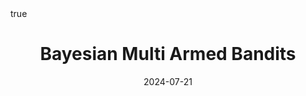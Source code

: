 ---
order: 7
title: Bayesian Multi Armed Bandits
date: 2024-07-21
categories: [Statistical Techs, Bayesian Modeling]
tags: [Statistics, Bayesian, MAB, Multi Armed Bandits]
math: true
description: >-
  Based on the lecture “Bayesian Modeling (2024-1)” by Prof. Yeo Jin Chung, Dept. of AI, Big Data & Management, College of Business Administration, Kookmin Univ.
image:
  path: /_post_refer_img/BayesianModeling/Thumbnail.jpeg
---